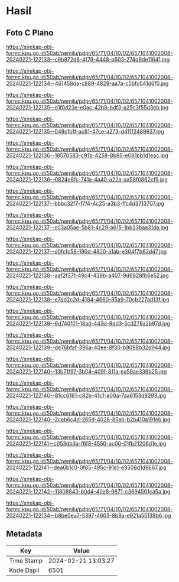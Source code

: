 # Hasil

## Foto C Plano

https://sirekap-obj-formc.kpu.go.id/50ab/pemilu/pdpr/65/71/04/10/02/6571041002008-20240221-122133--c9b872d6-4f79-4448-b503-274d9de11641.jpg

https://sirekap-obj-formc.kpu.go.id/50ab/pemilu/pdpr/65/71/04/10/02/6571041002008-20240221-122134--461458da-c889-4829-aa7a-c5bfc041d6f0.jpg

https://sirekap-obj-formc.kpu.go.id/50ab/pemilu/pdpr/65/71/04/10/02/6571041002008-20240221-122135--d1f0d23e-e0ac-42b8-bdf3-a25c3f55d3eb.jpg

https://sirekap-obj-formc.kpu.go.id/50ab/pemilu/pdpr/65/71/04/10/02/6571041002008-20240221-122135--049c1b1f-ac61-47ce-a273-d411f2489937.jpg

https://sirekap-obj-formc.kpu.go.id/50ab/pemilu/pdpr/65/71/04/10/02/6571041002008-20240221-122136--18570583-c91b-4258-8b95-e081bb1d1eac.jpg

https://sirekap-obj-formc.kpu.go.id/50ab/pemilu/pdpr/65/71/04/10/02/6571041002008-20240221-122136--0824e8fc-741a-4a40-a22a-aa58f0862cf9.jpg

https://sirekap-obj-formc.kpu.go.id/50ab/pemilu/pdpr/65/71/04/10/02/6571041002008-20240221-122137--bbbc32f7-f7f4-4c25-a3b3-ffc4d3713707.jpg

https://sirekap-obj-formc.kpu.go.id/50ab/pemilu/pdpr/65/71/04/10/02/6571041002008-20240221-122137--c03a05ae-5b81-4c29-a615-1bb33baa31da.jpg

https://sirekap-obj-formc.kpu.go.id/50ab/pemilu/pdpr/65/71/04/10/02/6571041002008-20240221-122137--d0fcfc58-190d-4820-a1ab-e304f7b62d47.jpg

https://sirekap-obj-formc.kpu.go.id/50ab/pemilu/pdpr/65/71/04/10/02/6571041002008-20240221-122138--aaf2f37f-49c4-439b-a407-9d6928fb6e52.jpg

https://sirekap-obj-formc.kpu.go.id/50ab/pemilu/pdpr/65/71/04/10/02/6571041002008-20240221-122138--e7dd2c2d-4184-4660-85a9-70cb227ad13f.jpg

https://sirekap-obj-formc.kpu.go.id/50ab/pemilu/pdpr/65/71/04/10/02/6571041002008-20240221-122139--6d740f01-18ad-443d-9dd3-5cd279a2b97d.jpg

https://sirekap-obj-formc.kpu.go.id/50ab/pemilu/pdpr/65/71/04/10/02/6571041002008-20240221-122139--de76bfaf-396a-40ee-8f30-b9098b32d944.jpg

https://sirekap-obj-formc.kpu.go.id/50ab/pemilu/pdpr/65/71/04/10/02/6571041002008-20240221-122140--13b71f97-3b04-409f-811a-ea59ae336b25.jpg

https://sirekap-obj-formc.kpu.go.id/50ab/pemilu/pdpr/65/71/04/10/02/6571041002008-20240221-122140--81cc6161-c82b-41c1-a00a-7aa6153d9293.jpg

https://sirekap-obj-formc.kpu.go.id/50ab/pemilu/pdpr/65/71/04/10/02/6571041002008-20240221-122140--2cab6c4d-265d-4028-85ab-b2b410a191eb.jpg

https://sirekap-obj-formc.kpu.go.id/50ab/pemilu/pdpr/65/71/04/10/02/6571041002008-20240221-122141--c053db3a-f6f8-4550-ac00-01fb21206d1e.jpg

https://sirekap-obj-formc.kpu.go.id/50ab/pemilu/pdpr/65/71/04/10/02/6571041002008-20240221-122141--dea6b1c0-0f85-495c-91e1-e9508d1d9667.jpg

https://sirekap-obj-formc.kpu.go.id/50ab/pemilu/pdpr/65/71/04/10/02/6571041002008-20240221-122142--11808843-b0d4-40a8-9871-c3694501ca5a.jpg

https://sirekap-obj-formc.kpu.go.id/50ab/pemilu/pdpr/65/71/04/10/02/6571041002008-20240221-122134--b8be0ea7-5397-4605-8b9a-e921a55138b6.jpg


## Metadata

| Key        | Value               |
| ---------- | ------------------- |
| Time Stamp | 2024-02-21 13:03:27 |
| Kode Dapil | 6501                |



